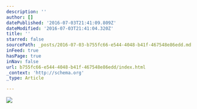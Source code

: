 ```yaml
---
description: ''
author: []
datePublished: '2016-07-03T21:41:09.809Z'
dateModified: '2016-07-03T21:41:04.320Z'
title: ''
starred: false
sourcePath: _posts/2016-07-03-b755fc66-e544-4048-b41f-467548e86edd.md
inFeed: true
hasPage: true
inNav: false
url: b755fc66-e544-4048-b41f-467548e86edd/index.html
_context: 'http://schema.org'
_type: Article

---
```

![](https://the-grid-user-content.s3-us-west-2.amazonaws.com/76b8a8b7-04bd-473c-b8f3-0109bc2bf67a.jpg)